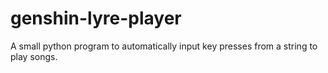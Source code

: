 # genshin-lyre-player
A small python program to automatically input key presses from a string to play songs.
